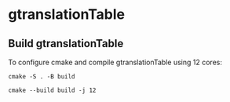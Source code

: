 # gtranslationTable





## Build gtranslationTable


To configure cmake and compile gtranslationTable using 12 cores:

`cmake -S . -B build`

`cmake --build build -j 12`



